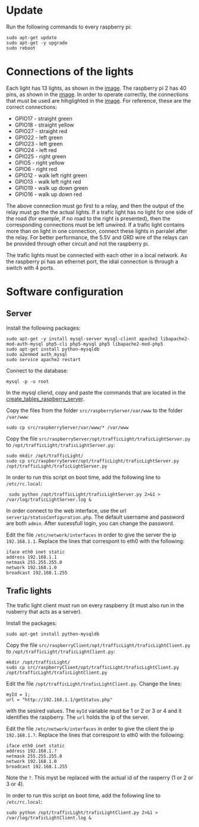 # Update

Run the following commands to every raspberry pi:

    sudo apt-get update
    sudo apt-get -y upgrade
    sudo reboot

# Connections of the lights

Each light has 13 lights, as shown in the [image](lights.png).
The raspberry pi 2 has 40 pins, as shown in the [image](http://www.open-electronics.org/wp-content/uploads/2014/12/Raspberry-Pi-GPIO-Layout-Worksheet.png).
In order to operate correctly, the connections that must be used are hihglighted in the [image](schematic.png).
For reference, these are the correct connections:

* GPIO17 - straight green
* GPIO18 - straight yellow
* GPIO27 - straight red
* GPIO22 - left green
* GPIO23 - left green
* GPIO24 - left red
* GPIO25 - right green
* GPIO5 - right yellow
* GPIO6 - right red
* GPIO12 - walk left right green
* GPIO13 - walk left right red
* GPIO19 - walk up down green
* GPIO16 - walk up down red

The above connection must go first to a relay, and then the output of the relay must go the the actual lights.
If a trafic light has no light for one side of the road (for example, if no road to the right is presented), then the corresponding connections must be left unwired.
If a trafic light contains more than on light in one connection, connect these lights in parralel after the relay.
For better performance, the 5.5V and GRD wire of the relays can be provided through other circuit and not the raspberry pi.

The trafic lights must be connected with each other in a local network.
As the raspberry pi has an ethernet port, the idial connection is through a switch with 4 ports.


# Software configuration

## Server

Install the following packages:

    sudo apt-get -y install mysql-server mysql-client apache2 libapache2-mod-auth-mysql php5-cli php5-mysql php5 libapache2-mod-php5
    sudo apt-get install python-mysqldb
    sudo a2enmod auth_mysql
    sudo service apache2 restart

Connect to the database:

    mysql -p -u root

In the mysql cliend, copy and paste the commands that are located in the [create_tables_raspberry_server](create_tables_raspberry_server).

Copy the files from the folder `src/raspberryServer/var/www` to the folder `/var/www`:

    sudo cp src/raspberryServer/var/www/* /var/www

Copy the file `src/raspberryServer/opt/trafficLight/traficLightServer.py` to `/opt/trafficLight/traficLightServer.py`:

    sudo mkdir /opt/trafficLight/
    sudo cp src/raspberryServer/opt/trafficLight/traficLightServer.py /opt/trafficLight/traficLightServer.py

In order to run this script on boot time, add the following line to `/etc/rc.local`:

     sudo python /opt/trafficLight/traficLightServer.py 2>&1 > /var/log/traficLightServer.log &

In order connect to the web interface, use the url `serverip/statusConfiguration.php`. The default username and password are both `admin`. After sucessfull login, you can change the password.

Edit the file `/etc/network/interfaces` in order to give the server the ip `192.168.1.1`. Replace the lines that correspont to eth0 with the following:

    iface eth0 inet static
    address 192.168.1.1
    netmask 255.255.255.0
    network 192.168.1.0
    broadcast 192.168.1.255

## Trafic lights

The trafic light client must run on every raspberry (it must also run in the rusberry that acts as a server).

Install the packages:

    sudo apt-get install python-mysqldb

Copy the file `src/raspberryClient/opt/trafficLight/traficLightClient.py` to `/opt/trafficLight/traficLightClient.py`:

    mkdir /opt/trafficLight/
    sudo cp src/raspberryClient/opt/trafficLight/traficLightClient.py /opt/trafficLight/traficLightClient.py

Edit the file `/opt/trafficLight/traficLightClient.py`. Change the lines:

    myId = 1;
    url = "http://192.168.1.1/getStatus.php"

with the sesired values. The `myId` variable must be 1 or 2 or 3 or 4 and it identifies the raspberry.
The `url` holds the ip of the server.

Edit the file `/etc/network/interfaces` in order to give the client the ip `192.168.1.?`. Replace the lines that correspont to eth0 with the following:

    iface eth0 inet static
    address 192.168.1.?
    netmask 255.255.255.0
    network 192.168.1.0
    broadcast 192.168.1.255

Note the `?`. This myst be replaced with the actual id of the rasperry (1 or 2 or 3 or 4).
    
In order to run this script on boot time, add the following line to `/etc/rc.local`:

    sudo python /opt/trafficLight/traficLightClient.py 2>&1 > /var/log/traficLightClient.log &
